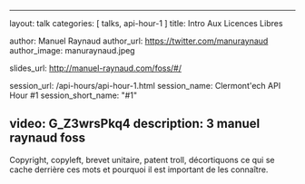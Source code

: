 ---
layout: talk
categories: [ talks, api-hour-1 ]
title: Intro Aux Licences Libres

author: Manuel Raynaud
author_url: https://twitter.com/manuraynaud
author_image: manuraynaud.jpeg

slides_url: http://manuel-raynaud.com/foss/#/

session_url: /api-hours/api-hour-1.html
session_name: Clermont'ech API Hour &#35;1
session_short_name: "&#35;1"

video: G_Z3wrsPkq4
description: 3 manuel raynaud foss
------

Copyright, copyleft, brevet unitaire, patent troll, décortiquons ce qui se cache derrière ces mots et pourquoi il est important de les connaître.
